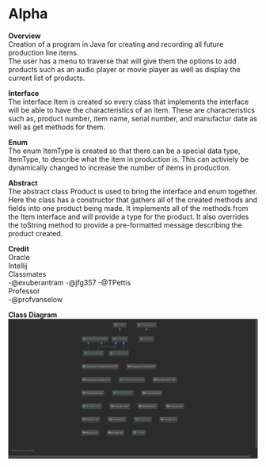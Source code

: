 # Alpha
<b>Overview</b><br/>
  Creation of a program in Java for creating and recording all future production line items. <br>
  The user has a menu to traverse that will give them the options to add products such as an audio player or movie player as well as display the current list of products.

<b>Interface</b><br/>
  The interface Item is created so every class that implements the interface will be able to have the characteristics
  of an item. These are characteristics such as, product number, item name, serial number, and manufactur date as
  well as get methods for them.
  
<b>Enum</b><br/>
  The enum ItemType is created so that there can be a special data type, ItemType, to describe what the item in production
  is. This can activiely be dynamically changed to increase the number of items in production.
  
<b>Abstract</b><br/>
  The abstract class Product is used to bring the interface and enum together. Here the class has a constructor that
  gathers all of the created methods and fields into one product being made. It implements all of the methods from the
  Item interface and will provide a type for the product. It also overrides the toString method to provide a pre-formatted
  message describing the product created.
  
<b>Credit</b><br/>
  Oracle<br/>
  Intellij<br/>
  Classmates<br/>
    -@exuberantram
    -@jfg357
    -@TPettis<br/>
  Professor<br/>
  -@profvanselow

<b>Class Diagram</b><br/>
<img src = "ClassDiagrams.PNG" />
